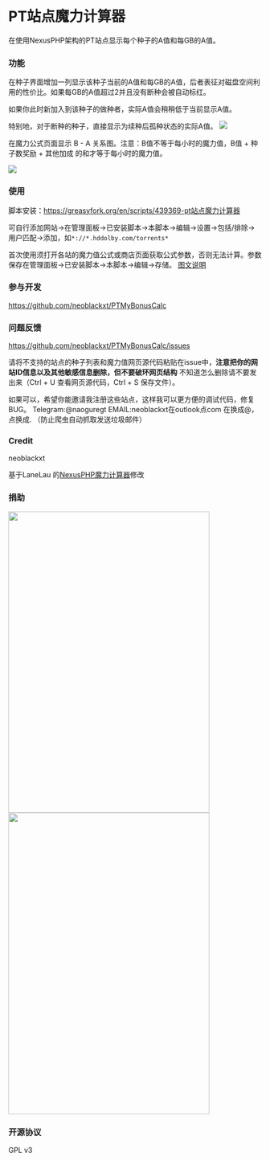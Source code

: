 # PT站点魔力计算器

在使用NexusPHP架构的PT站点显示每个种子的A值和每GB的A值。

### 功能

在种子界面增加一列显示该种子当前的A值和每GB的A值，后者表征对磁盘空间利用的性价比。如果每GB的A值超过2并且没有断种会被自动标红。

如果你此时新加入到该种子的做种者，实际A值会稍稍低于当前显示A值。

特别地，对于断种的种子，直接显示为续种后孤种状态的实际A值。
![](https://s2.loli.net/2022/02/04/TqnG9itOVvYpIwh.png)

在魔力公式页面显示 B - A 关系图。注意：B值不等于每小时的魔力值，B值 + 种子数奖励 + 其他加成 的和才等于每小时的魔力值。

![](https://s2.loli.net/2022/02/04/kLu13N2l87zYTBa.png)

### 使用

脚本安装：https://greasyfork.org/en/scripts/439369-pt站点魔力计算器

可自行添加网站->在管理面板->已安装脚本->本脚本->编辑->设置->包括/排除->用户匹配->添加，如`*://*.hddolby.com/torrents*`

首次使用须打开各站的魔力值公式或商店页面获取公式参数，否则无法计算。参数保存在管理面板->已安装脚本->本脚本->编辑->存储。 [图文说明](https://github.com/neoblackxt/PTMyBonusCalc/issues/6)

### 参与开发

https://github.com/neoblackxt/PTMyBonusCalc

### 问题反馈

https://github.com/neoblackxt/PTMyBonusCalc/issues

请将不支持的站点的种子列表和魔力值网页源代码粘贴在issue中，**注意把你的网站ID信息以及其他敏感信息删除，但不要破环网页结构** 不知道怎么删除请不要发出来（Ctrl + U 查看网页源代码，Ctrl + S 保存文件）。

如果可以，希望你能邀请我注册这些站点，这样我可以更方便的调试代码，修复BUG。 Telegram:@naoguregt EMAIL:neoblackxt在outlook点com 在换成@，点换成. （防止爬虫自动抓取发送垃圾邮件）

### Credit

neoblackxt

基于LaneLau 的[NexusPHP魔力计算器](https://greasyfork.org/zh-CN/scripts/416471-nexusphp%E9%AD%94%E5%8A%9B%E8%AE%A1%E7%AE%97%E5%99%A8)修改

### 捐助

<img src="https://s2.loli.net/2022/02/04/sb8COkVURQdBziT.png" width="400" height="600" /><BR>
<img src="https://s2.loli.net/2022/02/04/dCHuwrAKS8qXcsg.jpg" width="400" height="600" /><BR>

### 开源协议

GPL v3
